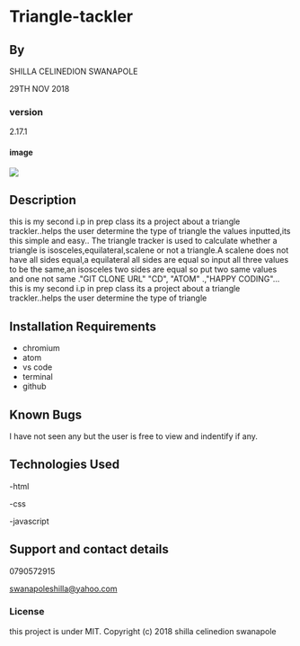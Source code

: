 # Triangle-tackler

## By 
 SHILLA CELINEDION SWANAPOLE
 
 29TH NOV 2018
 
 ### version
 2.17.1
 
 #### image
 <img src="http://mathworld.wolfram.com/images/eps-gif/Triangles_750.gif">
 
## Description
this is my second i.p in prep class its a project about a triangle trackler..helps the user determine the type of triangle the values inputted,its this simple and easy..
The triangle tracker is used to calculate whether a triangle is isosceles,equilateral,scalene or not a triangle.A scalene does not have all sides equal,a equilateral all sides are equal so input all three values to be the same,an isosceles two sides are equal so put two same values and one not same ."GIT CLONE URL" "CD", "ATOM" .,"HAPPY CODING"...
this is my second i.p in prep class its a project about a triangle trackler..helps the user determine the type of triangle

## Installation Requirements
* chromium
* atom
* vs code
* terminal
* github

## Known Bugs
I have not seen any but the user is free to view and indentify if any.

## Technologies Used
-html

-css

-javascript


## Support and contact details
0790572915

swanapoleshilla@yahoo.com

### License
this project is under MIT.
Copyright (c) 2018 shilla celinedion swanapole

